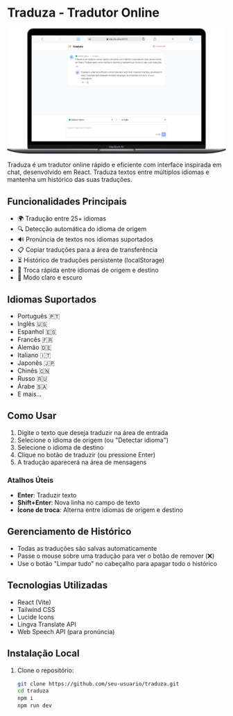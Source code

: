 # Traduza - Tradutor Online

![Traduza Screenshot](screenshot.png) <!-- Adicione uma screenshot real depois -->

Traduza é um tradutor online rápido e eficiente com interface inspirada em chat, desenvolvido em React. Traduza textos entre múltiplos idiomas e mantenha um histórico das suas traduções.

## Funcionalidades Principais

- 🌍 Tradução entre 25+ idiomas
- 🔍 Detecção automática do idioma de origem
- 🔊 Pronúncia de textos nos idiomas suportados
- 📋 Copiar traduções para a área de transferência
- ⏳ Histórico de traduções persistente (localStorage)
- 🔄 Troca rápida entre idiomas de origem e destino
- 🎨 Modo claro e escuro

## Idiomas Suportados

- Português 🇵🇹
- Inglês 🇺🇸
- Espanhol 🇪🇸
- Francês 🇫🇷
- Alemão 🇩🇪
- Italiano 🇮🇹
- Japonês 🇯🇵
- Chinês 🇨🇳
- Russo 🇷🇺
- Árabe 🇸🇦
- E mais...

## Como Usar

1. Digite o texto que deseja traduzir na área de entrada
2. Selecione o idioma de origem (ou "Detectar idioma")
3. Selecione o idioma de destino
4. Clique no botão de traduzir (ou pressione Enter)
5. A tradução aparecerá na área de mensagens

### Atalhos Úteis

- **Enter**: Traduzir texto
- **Shift+Enter**: Nova linha no campo de texto
- **Ícone de troca**: Alterna entre idiomas de origem e destino

## Gerenciamento de Histórico

- Todas as traduções são salvas automaticamente
- Passe o mouse sobre uma tradução para ver o botão de remover (❌)
- Use o botão "Limpar tudo" no cabeçalho para apagar todo o histórico

## Tecnologias Utilizadas

- React (Vite)
- Tailwind CSS
- Lucide Icons
- Lingva Translate API
- Web Speech API (para pronúncia)

## Instalação Local

1. Clone o repositório:
   ```bash
   git clone https://github.com/seu-usuario/traduza.git
   cd traduza
   npm i
   npm run dev